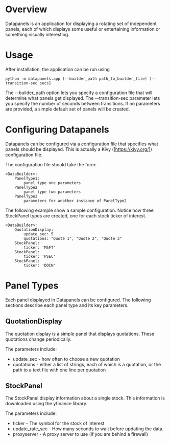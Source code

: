 # Overview
Datapanels is an application for displaying a rotating set of independent panels, each of which displays
some useful or entertaining information or something visually interesting. 

# Usage
After installation, the application can be run using

```
python -m datapanels.app [--builder_path path_to_builder_file] [--transition-sec secs]
```

The --builder_path option lets you specify a configuration file that will 
determine what panels get displayed. The --transition-sec parameter lets 
you specify the number of seconds between transitions. If no parameters are
provided, a simple default set of panels will be created.

# Configuring Datapanels

Datapanels can be configured via a configuration file that specifies 
what panels should be displayed.  This is actually a Kivy ([https://kivy.org/]) 
configuration file.  

The configuration file should take the form:

```
<DataBuilder>:
    PanelType1:
        panel type one parameters
    PanelType2
        panel type two parameters
    PanelType2
        parameters for another instance of PanelType2
```

The following example show a sample configuration.  Notice how three
StockPanel types are created, one for each stock ticker of interest.

```
<DataBuilder>:
    QuotationDisplay:
        update_sec: 5
        quotations: "Quote 1", "Quote 2", "Quote 3"
    StockPanel:
        ticker: 'MSFT'
    StockPanel:
        ticker: 'PSEC'
    StockPanel:
        ticker: 'DOCN'
```



# Panel Types

Each panel displayed in Datapanels can be configured.  The following
sections describe each panel type and its key parameters.

## QuotationDisplay
The quotation display is a simple panel that displays quotations.  These
quotations change periodically.

The parameters include:
* update_sec - how often to choose a new quotation
* quotations - either a list of strings, each of which is a quotation, or 
  the path to a text file with one line per quotation

## StockPanel
The StockPanel display information about a single stock.  This information
is downloaded using the yfinance library.  

The parameters include:
* ticker - The symbol for the stock of interest
* update_rate_sec - How many seconds to wait before updating the data.
* proxyserver - A proxy server to use (if you are behind a firewall)
